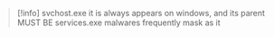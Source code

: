 > [!info] svchost.exe
> it is always appears on windows, and its parent MUST BE services.exe
> malwares frequently mask as it

